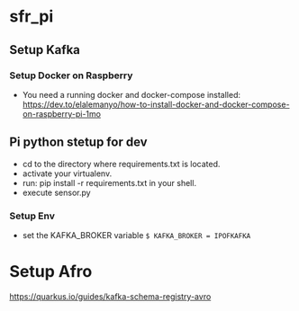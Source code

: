 # sfr_pi

## Setup Kafka
### Setup Docker on Raspberry
- You need a running docker and docker-compose installed: https://dev.to/elalemanyo/how-to-install-docker-and-docker-compose-on-raspberry-pi-1mo


## Pi python stetup for dev
- cd to the directory where requirements.txt is located.
- activate your virtualenv.
- run: pip install -r requirements.txt in your shell.
- execute sensor.py

### Setup Env
- set the KAFKA_BROKER variable `$ KAFKA_BROKER = IPOFKAFKA`


# Setup Afro
https://quarkus.io/guides/kafka-schema-registry-avro